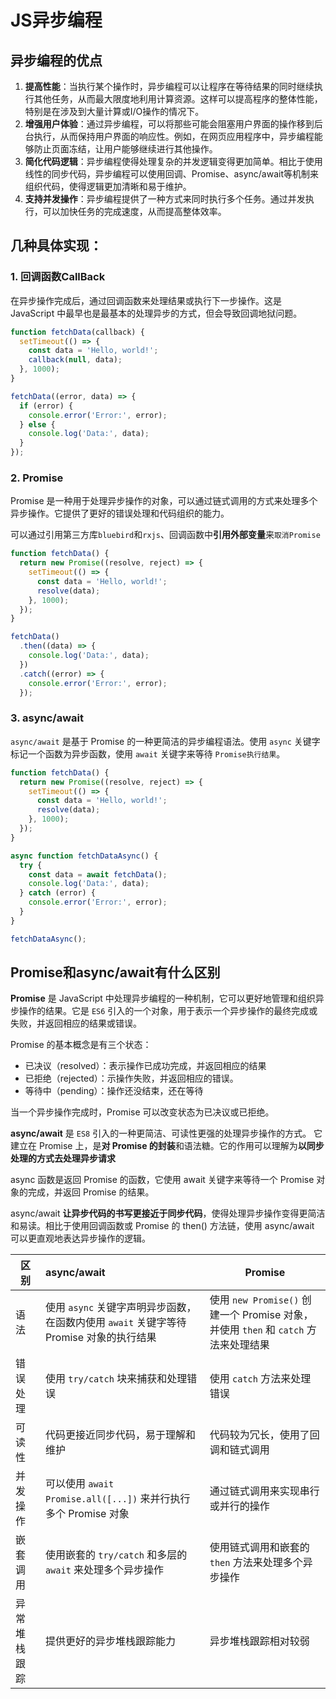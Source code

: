 # JS异步编程

## 异步编程的优点

1. **提高性能**：当执行某个操作时，异步编程可以让程序在等待结果的同时继续执行其他任务，从而最大限度地利用计算资源。这样可以提高程序的整体性能，特别是在涉及到大量计算或I/O操作的情况下。
2. **增强用户体验**：通过异步编程，可以将那些可能会阻塞用户界面的操作移到后台执行，从而保持用户界面的响应性。例如，在网页应用程序中，异步编程能够防止页面冻结，让用户能够继续进行其他操作。
3. **简化代码逻辑**：异步编程使得处理复杂的并发逻辑变得更加简单。相比于使用线性的同步代码，异步编程可以使用回调、Promise、async/await等机制来组织代码，使得逻辑更加清晰和易于维护。
4. **支持并发操作**：异步编程提供了一种方式来同时执行多个任务。通过并发执行，可以加快任务的完成速度，从而提高整体效率。

## 几种具体实现：

### 1. 回调函数CallBack

在异步操作完成后，通过回调函数来处理结果或执行下一步操作。这是 JavaScript 中最早也是最基本的处理异步的方式，但会导致回调地狱问题。

```javascript
function fetchData(callback) {
  setTimeout(() => {
    const data = 'Hello, world!';
    callback(null, data);
  }, 1000);
}

fetchData((error, data) => {
  if (error) {
    console.error('Error:', error);
  } else {
    console.log('Data:', data);
  }
});
```

### 2. Promise

Promise 是一种用于处理异步操作的对象，可以通过链式调用的方式来处理多个异步操作。它提供了更好的错误处理和代码组织的能力。

可以通过引用第三方库`bluebird`和`rxjs`、回调函数中**引用外部变量**来`取消Promise`

```javascript
function fetchData() {
  return new Promise((resolve, reject) => {
    setTimeout(() => {
      const data = 'Hello, world!';
      resolve(data);
    }, 1000);
  });
}

fetchData()
  .then((data) => {
    console.log('Data:', data);
  })
  .catch((error) => {
    console.error('Error:', error);
  });
```

### 3. async/await

`async/await` 是基于 Promise 的一种更简洁的异步编程语法。使用 `async` 关键字标记一个函数为异步函数，使用 `await` 关键字来等待 `Promise执行结果`。

```javascript
function fetchData() {
  return new Promise((resolve, reject) => {
    setTimeout(() => {
      const data = 'Hello, world!';
      resolve(data);
    }, 1000);
  });
}

async function fetchDataAsync() {
  try {
    const data = await fetchData();
    console.log('Data:', data);
  } catch (error) {
    console.error('Error:', error);
  }
}

fetchDataAsync();
```

## Promise和async/await有什么区别

**Promise** 是 JavaScript 中处理异步编程的一种机制，它可以更好地管理和组织异步操作的结果。它是 `ES6` 引入的一个对象，用于表示一个异步操作的最终完成或失败，并返回相应的结果或错误。

Promise 的基本概念是有三个状态：

- 已决议（resolved）：表示操作已成功完成，并返回相应的结果
- 已拒绝（rejected）：示操作失败，并返回相应的错误。
- 等待中（pending）：操作还没结束，还在等待

当一个异步操作完成时，Promise 可以改变状态为已决议或已拒绝。

**async/await** 是 `ES8` 引入的一种更简洁、可读性更强的处理异步操作的方式。 它建立在 Promise 上，是**对 Promise 的封装**和语法糖。它的作用可以理解为**以同步处理的方式去处理异步请求**

async 函数是返回 Promise 的函数，它使用 await 关键字来等待一个 Promise 对象的完成，并返回 Promise 的结果。

async/await **让异步代码的书写更接近于同步代码**，使得处理异步操作变得更简洁和易读。相比于使用回调函数或 Promise 的 then() 方法链，使用 async/await 可以更直观地表达异步操作的逻辑。

| 区别         | async/await                                                  | Promise                                                      |
| ------------ | :----------------------------------------------------------- | ------------------------------------------------------------ |
| 语法         | 使用 `async` 关键字声明异步函数，在函数内使用 `await` 关键字等待 Promise 对象的执行结果 | 使用 `new Promise()` 创建一个 Promise 对象，并使用 `then` 和 `catch` 方法来处理结果 |
| 错误处理     | 使用 `try/catch` 块来捕获和处理错误                          | 使用 `catch` 方法来处理错误                                  |
| 可读性       | 代码更接近同步代码，易于理解和维护                           | 代码较为冗长，使用了回调和链式调用                           |
| 并发操作     | 可以使用 `await Promise.all([...])` 来并行执行多个 Promise 对象 | 通过链式调用来实现串行或并行的操作                           |
| 嵌套调用     | 使用嵌套的 `try/catch` 和多层的 `await` 来处理多个异步操作   | 使用链式调用和嵌套的 `then` 方法来处理多个异步操作           |
| 异常堆栈跟踪 | 提供更好的异步堆栈跟踪能力                                   | 异步堆栈跟踪相对较弱                                         |
